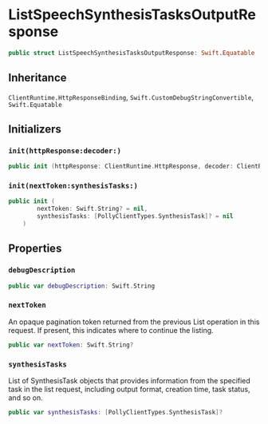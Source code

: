 # ListSpeechSynthesisTasksOutputResponse

``` swift
public struct ListSpeechSynthesisTasksOutputResponse: Swift.Equatable 
```

## Inheritance

`ClientRuntime.HttpResponseBinding`, `Swift.CustomDebugStringConvertible`, `Swift.Equatable`

## Initializers

### `init(httpResponse:decoder:)`

``` swift
public init (httpResponse: ClientRuntime.HttpResponse, decoder: ClientRuntime.ResponseDecoder? = nil) throws 
```

### `init(nextToken:synthesisTasks:)`

``` swift
public init (
        nextToken: Swift.String? = nil,
        synthesisTasks: [PollyClientTypes.SynthesisTask]? = nil
    )
```

## Properties

### `debugDescription`

``` swift
public var debugDescription: Swift.String 
```

### `nextToken`

An opaque pagination token returned from the previous List operation
in this request. If present, this indicates where to continue the
listing.

``` swift
public var nextToken: Swift.String?
```

### `synthesisTasks`

List of SynthesisTask objects that provides information from the
specified task in the list request, including output format, creation
time, task status, and so on.

``` swift
public var synthesisTasks: [PollyClientTypes.SynthesisTask]?
```
